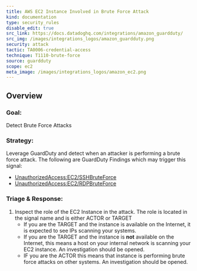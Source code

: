 ```yaml
---
title: AWS EC2 Instance Involved in Brute Force Attack
kind: documentation
type: security_rules
disable_edit: true
src_link: https://docs.datadoghq.com/integrations/amazon_guardduty/
src_img: /images/integrations_logos/amazon_guardduty.png
security: attack
tactic: TA0006-credential-access
technique: T1110-brute-force
source: guardduty
scope: ec2
meta_image: /images/integrations_logos/amazon_ec2.png
---
```


## Overview

### **Goal:**
Detect Brute Force Attacks

### **Strategy:**
Leverage GuardDuty and detect when an attacker is performing a brute force attack. The following are GuardDuty Findings which may trigger this signal:

* [UnauthorizedAccess:EC2/SSHBruteForce][1]
* [UnauthorizedAccess:EC2/RDPBruteForce][2]


### **Triage & Response:**
1. Inspect the role of the EC2 Instance in the attack. The role is located in the signal name and is either ACTOR or TARGET
   * If you are the TARGET and the instance is available on the Internet, it is expected to see IPs scanning your systems.
   * If you are the TARGET and the instance is **not** available on the Internet, this means a host on your internal network is scanning your EC2 instance. An investigation should be opened.
   * IF you are the ACTOR this means that instance is performing brute force attacks on other systems. An investigation should be opened.

[1]: https://docs.aws.amazon.com/guardduty/latest/ug/guardduty_unauthorized.html#unauthorized9
[2]: https://docs.aws.amazon.com/guardduty/latest/ug/guardduty_unauthorized.html#unauthorized10
